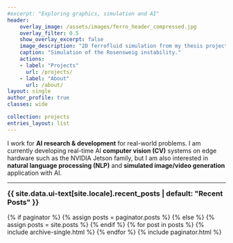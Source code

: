 ```yaml
---
#excerpt: "Exploring graphics, simulation and AI"
header:
    overlay_image: /assets/images/ferro_header_compressed.jpg
    overlay_filter: 0.5
    show_overlay_excerpt: false
    image_description: "2D ferrofluid simulation from my thesis project."
    caption: "Simulation of the Rosensweig instability."
    actions:
    - label: "Projects"
      url: /projects/
    - label: "About"
      url: /about/
layout: single
author_profile: true
classes: wide

collection: projects
entries_layout: list
---
```


<div class="quoty-text">
I work for <b>AI research & development</b> for real-world problems. I am currently developing real-time AI <b>computer vision (CV)</b> systems on edge hardware such as the NVIDIA Jetson family, but I am also interested in <b>natural language processing (NLP)</b> and <b>simulated image/video generation</b> application with AI.
</div>
<hr>
<div>
<h3 style="margin-top: 0em;">{{ site.data.ui-text[site.locale].recent_posts | default: "Recent Posts" }}</h3>
{% if paginator %}
  {% assign posts = paginator.posts %}
{% else %}
  {% assign posts = site.posts %}
{% endif %}
{% for post in posts %}
  {% include archive-single.html %}
{% endfor %}
{% include paginator.html %}
</div>
